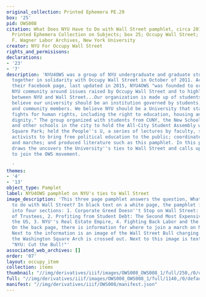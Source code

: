 ```yaml
---
original_collection: Printed Ephemera PE.29
box: '25'
pid: OWS008
citation: What Does NYU Have to Do with Wall Street pamphlet, circa 2011-2012;  PE.029
  Printed Ephemera Collection on Subjects; box 25; Occupy Wall Street; Tamiment Library/Robert
  F. Wagner Labor Archives, New York University
creator: NYU For Occupy Wall Street
rights_and_permisisons:
declarations:
- '23'
- '7'
description: 'NYU4OWS was a group of NYU undergraduate and graduate students who came
  together in solidarity with Occupy Wall Street in October of 2011. According to
  their Facebook page, last updated in 2015, NYU4OWS "was founded to organize the
  NYU community around issues raised by Occupy Wall Street and to highlight the connections
  between NYU and Wall Street...Our organization is made up of students at NYU who
  believe our university should be an institution governed by students, faculty, staff
  and community members. We believe NYU should be a University that stands up and
  fights for human rights, including the right to education, housing and work with
  dignity." The group organized with students from CUNY, the New School, Columbia
  and other schools in the city to hold the All-City Student Assembly weekly in Washington
  Square Park; held the People''s U, a series of lectures by faculty, students, and
  activists to bring free political education to the public; coordinated and led walk-outs
  and marches; and produced literature such as this pamphlet. In this pamphlet, NYU4OWS
  draws the uncovers the University''s ties to Wall Street and calls upon students
  to join the OWS movement.

  '
themes:
- '4'
- '13'
object_type: Pamplet
label: NYU4OWS pamphlet on NYU's ties to Wall Street
image_description: 'This three page pamphlet answers the question, What does NYU have
  to do with Wall Street? In black text on a white page, the pamphlet is broken down
  into four sections: 1. Corporate Greed Doesn''t Stop on Wall Street: NYU''s Board
  of Trustees, 2. Profiting from Student Debt: The Second Most Expensive School in
  the US, 3. NYU''s Real Estate Empire, 4. Fighting Back Labor and the Corporate University.
  On the back page, there is information for where to join a march on November 17th.
  Next to the information is an image of the Wall Street Bull charging underneath
  the Washington Square Arch is crossed out. Next to this image is text that reads,
  "NYU: Cut the Bull!"'
associated_web_archives: []
order: '07'
layout: occupy_item
collection: items
thumbnail: "//img/derivatives/iiif/images/OWS008_OWS008_1/full/250,/0/default.jpg"
full: "//img/derivatives/iiif/images/OWS008_OWS008_1/full/1140,/0/default.jpg"
manifest: "//img/derivatives/iiif/OWS008/manifest.json"
---
```

